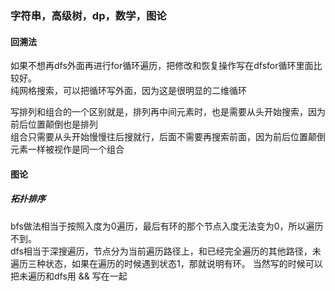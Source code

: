 ### 字符串，高级树，dp，数学，图论   

#### 回溯法  
如果不想再dfs外面再进行for循环遍历，把修改和恢复操作写在dfsfor循环里面比较好。  
纯网格搜索，可以把循环写外面，因为这是很明显的二维循环   

写排列和组合的一个区别就是，排列再中间元素时，也是需要从头开始搜索，因为前后位置颠倒也是排列   
组合只需要从头开始慢慢往后搜就行，后面不需要再搜索前面，因为前后位置颠倒元素一样被视作是同一个组合

#### 图论  
##### 拓扑排序  
bfs做法相当于按照入度为0遍历，最后有环的那个节点入度无法变为0，所以遍历不到。  
dfs相当于深搜遍历，节点分为当前遍历路径上，和已经完全遍历的其他路径，未遍历三种状态，如果在遍历的时候遇到状态1，那就说明有环。
当然写的时候可以把未遍历和dfs用 && 写在一起